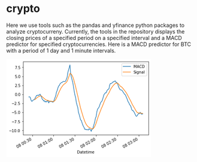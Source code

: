 # crypto
Here we use tools such as the pandas and yfinance python packages to analyze cryptocurreny.
Currently, the tools in the repository displays the closing prices of a specified period on a specified interval and a MACD predictor for specified cryptocurrencies. Here is a MACD predictor for BTC with a period of 1 day and 1 minute intervals.

![alt text](https://github.com/shaunmillerc1010/crypto/blob/master/ticker_example.png)
